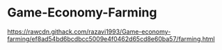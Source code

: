 # Game-Economy-Farming

https://rawcdn.githack.com/razavi1993/Game-economy-farming/ef8ad54bd6bcdbcc5009e4f0462d65cd8e60ba57/farming.html

